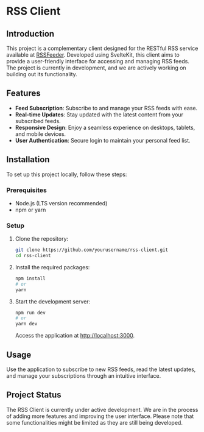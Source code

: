 # RSS Client

## Introduction
This project is a complementary client designed for the RESTful RSS service available at [RSSFeeder](https://github.com/afsalahamed07/RSSFeeder). Developed using SvelteKit, this client aims to provide a user-friendly interface for accessing and managing RSS feeds. The project is currently in development, and we are actively working on building out its functionality.

## Features
- **Feed Subscription**: Subscribe to and manage your RSS feeds with ease.
- **Real-time Updates**: Stay updated with the latest content from your subscribed feeds.
- **Responsive Design**: Enjoy a seamless experience on desktops, tablets, and mobile devices.
- **User Authentication**: Secure login to maintain your personal feed list.

## Installation
To set up this project locally, follow these steps:

### Prerequisites
- Node.js (LTS version recommended)
- npm or yarn

### Setup
1. Clone the repository:
   ```bash
   git clone https://github.com/yourusername/rss-client.git
   cd rss-client
   ```

2. Install the required packages:
   ```bash
   npm install
   # or
   yarn
   ```

3. Start the development server:
   ```bash
   npm run dev
   # or
   yarn dev
   ```
   Access the application at [http://localhost:3000](http://localhost:3000).

## Usage
Use the application to subscribe to new RSS feeds, read the latest updates, and manage your subscriptions through an intuitive interface.

## Project Status
The RSS Client is currently under active development. We are in the process of adding more features and improving the user interface. Please note that some functionalities might be limited as they are still being developed.
